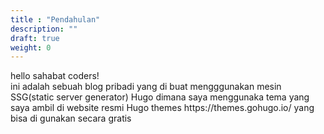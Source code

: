 ```yaml
---
title : "Pendahulan"
description: ""
draft: true
weight: 0
---
```



<p>hello sahabat coders!<br>
ini adalah sebuah blog pribadi yang di buat mengggunakan mesin SSG(static server generator) Hugo
dimana saya menggunaka tema yang saya ambil di website resmi Hugo themes <a>https://themes.gohugo.io/
</a> yang bisa di gunakan secara gratis</p>